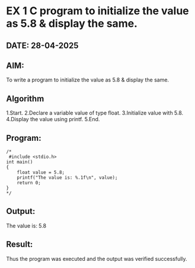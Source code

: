 # EX 1 C program to initialize the value as 5.8 & display the same.
## DATE: 28-04-2025
## AIM:
To write a program to initialize the value as 5.8 & display the same.

## Algorithm
1.Start.
2.Declare a variable value of type float.
3.Initialize value with 5.8.
4.Display the value using printf.
5.End.

## Program:
```
/*
 #include <stdio.h>
int main()
{
    float value = 5.8;
    printf("The value is: %.1f\n", value);
    return 0;
}
*/
```

## Output:

The value is: 5.8

## Result:
Thus the program was executed and the output was verified successfully.
